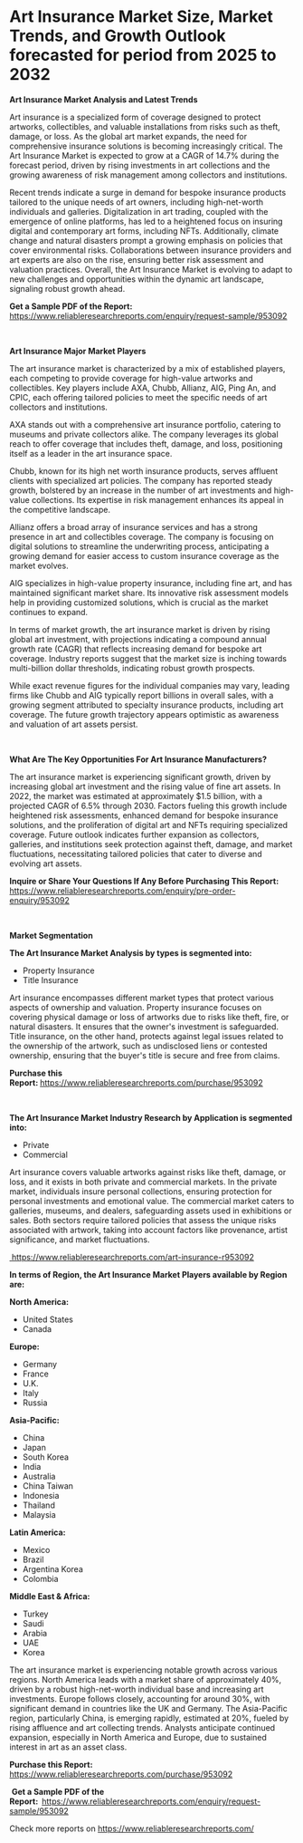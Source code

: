 <p><h1>Art Insurance Market Size, Market Trends, and Growth Outlook forecasted for period from 2025 to 2032</h1></p><p><strong>Art Insurance Market Analysis and Latest Trends</strong></p>
<p><p>Art insurance is a specialized form of coverage designed to protect artworks, collectibles, and valuable installations from risks such as theft, damage, or loss. As the global art market expands, the need for comprehensive insurance solutions is becoming increasingly critical. The Art Insurance Market is expected to grow at a CAGR of 14.7% during the forecast period, driven by rising investments in art collections and the growing awareness of risk management among collectors and institutions.</p><p>Recent trends indicate a surge in demand for bespoke insurance products tailored to the unique needs of art owners, including high-net-worth individuals and galleries. Digitalization in art trading, coupled with the emergence of online platforms, has led to a heightened focus on insuring digital and contemporary art forms, including NFTs. Additionally, climate change and natural disasters prompt a growing emphasis on policies that cover environmental risks. Collaborations between insurance providers and art experts are also on the rise, ensuring better risk assessment and valuation practices. Overall, the Art Insurance Market is evolving to adapt to new challenges and opportunities within the dynamic art landscape, signaling robust growth ahead.</p></p>
<p><strong>Get a Sample PDF of the Report:&nbsp;</strong> <a href="https://www.reliableresearchreports.com/enquiry/request-sample/953092?utm_campaign=2631&utm_medium=2&utm_source=Github&utm_content=ia&utm_term=06032025&utm_id=art-insurance">https://www.reliableresearchreports.com/enquiry/request-sample/953092</a></p>
<p>&nbsp;</p>
<p><strong>Art Insurance Major Market Players</strong></p>
<p><p>The art insurance market is characterized by a mix of established players, each competing to provide coverage for high-value artworks and collectibles. Key players include AXA, Chubb, Allianz, AIG, Ping An, and CPIC, each offering tailored policies to meet the specific needs of art collectors and institutions.</p><p>AXA stands out with a comprehensive art insurance portfolio, catering to museums and private collectors alike. The company leverages its global reach to offer coverage that includes theft, damage, and loss, positioning itself as a leader in the art insurance space.</p><p>Chubb, known for its high net worth insurance products, serves affluent clients with specialized art policies. The company has reported steady growth, bolstered by an increase in the number of art investments and high-value collections. Its expertise in risk management enhances its appeal in the competitive landscape.</p><p>Allianz offers a broad array of insurance services and has a strong presence in art and collectibles coverage. The company is focusing on digital solutions to streamline the underwriting process, anticipating a growing demand for easier access to custom insurance coverage as the market evolves.</p><p>AIG specializes in high-value property insurance, including fine art, and has maintained significant market share. Its innovative risk assessment models help in providing customized solutions, which is crucial as the market continues to expand.</p><p>In terms of market growth, the art insurance market is driven by rising global art investment, with projections indicating a compound annual growth rate (CAGR) that reflects increasing demand for bespoke art coverage. Industry reports suggest that the market size is inching towards multi-billion dollar thresholds, indicating robust growth prospects.</p><p>While exact revenue figures for the individual companies may vary, leading firms like Chubb and AIG typically report billions in overall sales, with a growing segment attributed to specialty insurance products, including art coverage. The future growth trajectory appears optimistic as awareness and valuation of art assets persist.</p></p>
<p>&nbsp;</p>
<p><strong>What Are The Key Opportunities For Art Insurance Manufacturers?</strong></p>
<p><p>The art insurance market is experiencing significant growth, driven by increasing global art investment and the rising value of fine art assets. In 2022, the market was estimated at approximately $1.5 billion, with a projected CAGR of 6.5% through 2030. Factors fueling this growth include heightened risk assessments, enhanced demand for bespoke insurance solutions, and the proliferation of digital art and NFTs requiring specialized coverage. Future outlook indicates further expansion as collectors, galleries, and institutions seek protection against theft, damage, and market fluctuations, necessitating tailored policies that cater to diverse and evolving art assets.</p></p>
<p><strong>Inquire or Share Your Questions If Any Before Purchasing This Report:</strong> <a href="https://www.reliableresearchreports.com/enquiry/pre-order-enquiry/953092?utm_campaign=2631&utm_medium=2&utm_source=Github&utm_content=ia&utm_term=06032025&utm_id=art-insurance">https://www.reliableresearchreports.com/enquiry/pre-order-enquiry/953092</a></p>
<p>&nbsp;</p>
<p><strong>Market Segmentation</strong></p>
<p><strong>The Art Insurance Market Analysis by types is segmented into:</strong></p>
<p><ul><li>Property Insurance</li><li>Title Insurance</li></ul></p>
<p><p>Art insurance encompasses different market types that protect various aspects of ownership and valuation. Property insurance focuses on covering physical damage or loss of artworks due to risks like theft, fire, or natural disasters. It ensures that the owner's investment is safeguarded. Title insurance, on the other hand, protects against legal issues related to the ownership of the artwork, such as undisclosed liens or contested ownership, ensuring that the buyer's title is secure and free from claims.</p></p>
<p><strong>Purchase this Report:&nbsp;</strong><a href="https://www.reliableresearchreports.com/purchase/953092?utm_campaign=2631&utm_medium=2&utm_source=Github&utm_content=ia&utm_term=06032025&utm_id=art-insurance">https://www.reliableresearchreports.com/purchase/953092</a></p>
<p>&nbsp;</p>
<p><strong>The Art Insurance Market Industry Research by Application is segmented into:</strong></p>
<p><ul><li>Private</li><li>Commercial</li></ul></p>
<p><p>Art insurance covers valuable artworks against risks like theft, damage, or loss, and it exists in both private and commercial markets. In the private market, individuals insure personal collections, ensuring protection for personal investments and emotional value. The commercial market caters to galleries, museums, and dealers, safeguarding assets used in exhibitions or sales. Both sectors require tailored policies that assess the unique risks associated with artwork, taking into account factors like provenance, artist significance, and market fluctuations.</p></p>
<p><a href="https://www.reliableresearchreports.com/art-insurance-r953092?utm_campaign=2631&utm_medium=2&utm_source=Github&utm_content=ia&utm_term=06032025&utm_id=art-insurance">&nbsp;https://www.reliableresearchreports.com/art-insurance-r953092</a></p>
<p><strong>In terms of Region, the Art Insurance Market Players available by Region are:</strong></p>
<p>
    <p> <strong> North America: </strong>
        <ul>
            <li>United States</li>
            <li>Canada</li>
        </ul>
        </p> 
    <p> <strong> Europe: </strong>
        <ul>
            <li>Germany</li>
            <li>France</li>
            <li>U.K.</li>
            <li>Italy</li>
            <li>Russia</li>
        </ul>
        </p> 
    <p> <strong> Asia-Pacific: </strong>
        <ul>
            <li>China</li>
            <li>Japan</li>
            <li>South Korea</li>
            <li>India</li>
            <li>Australia</li>
            <li>China Taiwan</li>
            <li>Indonesia</li>
            <li>Thailand</li>
            <li>Malaysia</li>
        </ul>
        </p> 
    <p> <strong> Latin America: </strong>
        <ul>
            <li>Mexico</li>
            <li>Brazil</li>
            <li>Argentina Korea</li>
            <li>Colombia</li>
        </ul>
        </p> 
    <p> <strong> Middle East & Africa: </strong>
        <ul>
            <li>Turkey</li>
            <li>Saudi</li>
            <li>Arabia</li>
            <li>UAE</li>
            <li>Korea</li>
        </ul>
    </p>
    </p>
<p><p>The art insurance market is experiencing notable growth across various regions. North America leads with a market share of approximately 40%, driven by a robust high-net-worth individual base and increasing art investments. Europe follows closely, accounting for around 30%, with significant demand in countries like the UK and Germany. The Asia-Pacific region, particularly China, is emerging rapidly, estimated at 20%, fueled by rising affluence and art collecting trends. Analysts anticipate continued expansion, especially in North America and Europe, due to sustained interest in art as an asset class.</p></p>
<p><strong>Purchase this Report: </strong><a href="https://www.reliableresearchreports.com/purchase/953092?utm_campaign=2631&utm_medium=2&utm_source=Github&utm_content=ia&utm_term=06032025&utm_id=art-insurance">https://www.reliableresearchreports.com/purchase/953092</a></p>
<p>&nbsp;<strong>Get a Sample PDF of the Report:&nbsp;&nbsp;</strong><a href="https://www.reliableresearchreports.com/enquiry/request-sample/953092?utm_campaign=2631&utm_medium=2&utm_source=Github&utm_content=ia&utm_term=06032025&utm_id=art-insurance">https://www.reliableresearchreports.com/enquiry/request-sample/953092</a></p>
<p><strong></strong></p>
<p>Check more reports on <a href="https://www.reliableresearchreports.com/?utm_campaign=2631&utm_medium=2&utm_source=Github&utm_content=ia&utm_term=06032025&utm_id=art-insurance">https://www.reliableresearchreports.com/</a></p>